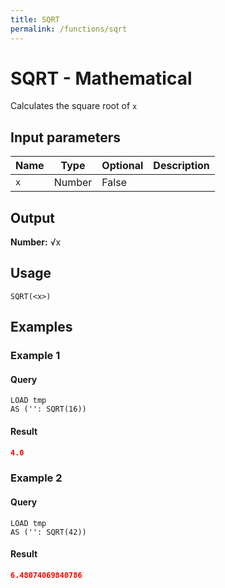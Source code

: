 ```yaml
---
title: SQRT
permalink: /functions/sqrt
---
```


# SQRT - Mathematical

Calculates the square root of `x`

## Input parameters

| Name | Type | Optional | Description |
| --- | --- | --- | --- |
| `x` | Number | False |  |

## Output

**Number:** √x

## Usage

```joda
SQRT(<x>)
```

## Examples

### Example 1


#### Query
```joda
LOAD tmp
AS ('': SQRT(16))
```
#### Result
```json
4.0
```


### Example 2


#### Query
```joda
LOAD tmp
AS ('': SQRT(42))
```
#### Result
```json
6.48074069840786
```


